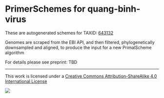# PrimerSchemes for quang-binh-virus

These are autogenerated schemes for TAXID: [643132](https://www.ncbi.nlm.nih.gov/Taxonomy/Browser/wwwtax.cgi?mode=Info&id=643132&lvl=3&lin=f&keep=1&srchmode=1&unlock)

Genomes are scraped from the EBI API, and then filtered, phylogenetically downsampled and aligned, to produce the input for a new PrimalScheme algorithm

For details please see preprint: TBD

------------------------------------------------------------------------

This work is licensed under a [Creative Commons Attribution-ShareAlike 4.0 International License](http://creativecommons.org/licenses/by-sa/4.0/) 

![](https://i.creativecommons.org/l/by-sa/4.0/88x31.png)